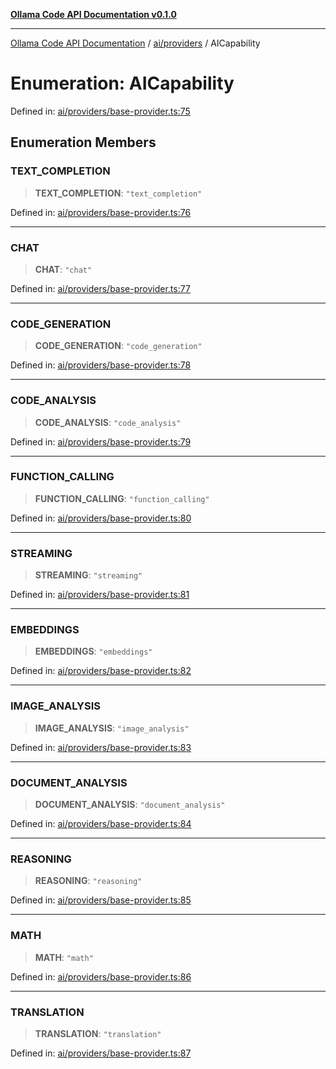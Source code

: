 [**Ollama Code API Documentation v0.1.0**](../../../README.md)

***

[Ollama Code API Documentation](../../../modules.md) / [ai/providers](../README.md) / AICapability

# Enumeration: AICapability

Defined in: [ai/providers/base-provider.ts:75](https://github.com/erichchampion/ollama-code/blob/ab39001f5b20eb752663d221d744e3f01c2bdae9/ollama-code/src/ai/providers/base-provider.ts#L75)

## Enumeration Members

### TEXT\_COMPLETION

> **TEXT\_COMPLETION**: `"text_completion"`

Defined in: [ai/providers/base-provider.ts:76](https://github.com/erichchampion/ollama-code/blob/ab39001f5b20eb752663d221d744e3f01c2bdae9/ollama-code/src/ai/providers/base-provider.ts#L76)

***

### CHAT

> **CHAT**: `"chat"`

Defined in: [ai/providers/base-provider.ts:77](https://github.com/erichchampion/ollama-code/blob/ab39001f5b20eb752663d221d744e3f01c2bdae9/ollama-code/src/ai/providers/base-provider.ts#L77)

***

### CODE\_GENERATION

> **CODE\_GENERATION**: `"code_generation"`

Defined in: [ai/providers/base-provider.ts:78](https://github.com/erichchampion/ollama-code/blob/ab39001f5b20eb752663d221d744e3f01c2bdae9/ollama-code/src/ai/providers/base-provider.ts#L78)

***

### CODE\_ANALYSIS

> **CODE\_ANALYSIS**: `"code_analysis"`

Defined in: [ai/providers/base-provider.ts:79](https://github.com/erichchampion/ollama-code/blob/ab39001f5b20eb752663d221d744e3f01c2bdae9/ollama-code/src/ai/providers/base-provider.ts#L79)

***

### FUNCTION\_CALLING

> **FUNCTION\_CALLING**: `"function_calling"`

Defined in: [ai/providers/base-provider.ts:80](https://github.com/erichchampion/ollama-code/blob/ab39001f5b20eb752663d221d744e3f01c2bdae9/ollama-code/src/ai/providers/base-provider.ts#L80)

***

### STREAMING

> **STREAMING**: `"streaming"`

Defined in: [ai/providers/base-provider.ts:81](https://github.com/erichchampion/ollama-code/blob/ab39001f5b20eb752663d221d744e3f01c2bdae9/ollama-code/src/ai/providers/base-provider.ts#L81)

***

### EMBEDDINGS

> **EMBEDDINGS**: `"embeddings"`

Defined in: [ai/providers/base-provider.ts:82](https://github.com/erichchampion/ollama-code/blob/ab39001f5b20eb752663d221d744e3f01c2bdae9/ollama-code/src/ai/providers/base-provider.ts#L82)

***

### IMAGE\_ANALYSIS

> **IMAGE\_ANALYSIS**: `"image_analysis"`

Defined in: [ai/providers/base-provider.ts:83](https://github.com/erichchampion/ollama-code/blob/ab39001f5b20eb752663d221d744e3f01c2bdae9/ollama-code/src/ai/providers/base-provider.ts#L83)

***

### DOCUMENT\_ANALYSIS

> **DOCUMENT\_ANALYSIS**: `"document_analysis"`

Defined in: [ai/providers/base-provider.ts:84](https://github.com/erichchampion/ollama-code/blob/ab39001f5b20eb752663d221d744e3f01c2bdae9/ollama-code/src/ai/providers/base-provider.ts#L84)

***

### REASONING

> **REASONING**: `"reasoning"`

Defined in: [ai/providers/base-provider.ts:85](https://github.com/erichchampion/ollama-code/blob/ab39001f5b20eb752663d221d744e3f01c2bdae9/ollama-code/src/ai/providers/base-provider.ts#L85)

***

### MATH

> **MATH**: `"math"`

Defined in: [ai/providers/base-provider.ts:86](https://github.com/erichchampion/ollama-code/blob/ab39001f5b20eb752663d221d744e3f01c2bdae9/ollama-code/src/ai/providers/base-provider.ts#L86)

***

### TRANSLATION

> **TRANSLATION**: `"translation"`

Defined in: [ai/providers/base-provider.ts:87](https://github.com/erichchampion/ollama-code/blob/ab39001f5b20eb752663d221d744e3f01c2bdae9/ollama-code/src/ai/providers/base-provider.ts#L87)
